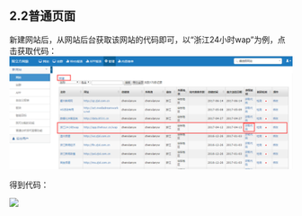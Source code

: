 ## 2.2普通页面

新建网站后，从网站后台获取该网站的代码即可，以“浙江24小时wap”为例，点击获取代码：![](/assets/图片1.png)

得到代码：

![](/assets/图片2.png)



